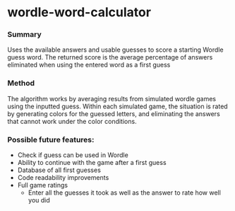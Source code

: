 # wordle-word-calculator

### Summary
Uses the available answers and usable guesses to score a starting Wordle guess word. The returned score is the average percentage of answers eliminated when using the entered word as a first guess

### Method
The algorithm works by averaging results from simulated wordle games using the inputted guess. Within each simulated game, the situation is rated by generating colors for the guessed letters, and eliminating the answers that cannot work under the color conditions.

### Possible future features:
- Check if guess can be used in Wordle
- Ability to continue with the game after a first guess
- Database of all first guesses
- Code readability improvements
- Full game ratings
  - Enter all the guesses it took as well as the answer to rate how well you did
